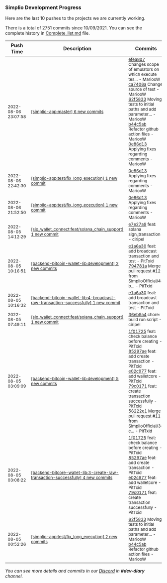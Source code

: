 
### Simplio Development Progress

Here are the last 10 pushes to the projects we are currently working.

There is a total of 2751 commits since 10/09/2021. You can see the complete history in
 [Complete_list.md](Complete_list.md) file.

| Push Time | Description | Commits |
| --- | --- | --- |
| <sub>2022-08-06 23:07:58</sub> | <sub>[[simplio-app:master] 6 new commits](https://github.com/SimplioOfficial/simplio-app/compare/9811bb12e017...001348aec299)</sub> | <sub>[efea8d7](https://github.com/SimplioOfficial/simplio-app/commit/efea8d7f9cb1953b668842815f30cfdf21238f7f) Changes scope of emulators on which execute tes... - MariooW<br>[ca7406a](https://github.com/SimplioOfficial/simplio-app/commit/ca7406a23c81d63a16b816125e95158ed94b7ce9) Change source of test - MariooW<br>[62f5833](https://github.com/SimplioOfficial/simplio-app/commit/62f58335c0b949571e87c1c6b8732fa78f41acef) Moving tests to initial paths and add parameter... - MariooW<br>[b44c5ab](https://github.com/SimplioOfficial/simplio-app/commit/b44c5ab8802379e448a66fd16f59551d982c6d42) Refactor github action files - MariooW<br>[0e86d13](https://github.com/SimplioOfficial/simplio-app/commit/0e86d13fadf51d1cd1c3e62b5908f6394a03f28a) Applying fixes regarding comments - MariooW</sub> |
| <sub>2022-08-06 22:42:30</sub> | <sub>[[simplio-app:test/fix\_long\_execution] 1 new commit](https://github.com/SimplioOfficial/simplio-app/commit/0e86d13fadf51d1cd1c3e62b5908f6394a03f28a)</sub> | <sub>[0e86d13](https://github.com/SimplioOfficial/simplio-app/commit/0e86d13fadf51d1cd1c3e62b5908f6394a03f28a) Applying fixes regarding comments - MariooW</sub> |
| <sub>2022-08-06 21:52:50</sub> | <sub>[[simplio-app:test/fix\_long\_ececution] 1 new commit](https://github.com/SimplioOfficial/simplio-app/commit/0e86d13fadf51d1cd1c3e62b5908f6394a03f28a)</sub> | <sub>[0e86d13](https://github.com/SimplioOfficial/simplio-app/commit/0e86d13fadf51d1cd1c3e62b5908f6394a03f28a) Applying fixes regarding comments - MariooW</sub> |
| <sub>2022-08-05 14:12:29</sub> | <sub>[[sio_wallet_connect:feat/solana\_chain\_support] 1 new commit](https://github.com/SimplioOfficial/sio_wallet_connect/commit/e7e27a9321a1f7cfb426ac3ee5695ce7c1e51d77)</sub> | <sub>[e7e27a9](https://github.com/SimplioOfficial/sio_wallet_connect/commit/e7e27a9321a1f7cfb426ac3ee5695ce7c1e51d77) feat: solana sign_transaction - ciripel</sub> |
| <sub>2022-08-05 10:16:51</sub> | <sub>[[backend-bitcoin-wallet-lib:development] 2 new commits](https://github.com/SimplioOfficial/backend-bitcoin-wallet-lib/compare/56222e12f747...794781ad331b)</sub> | <sub>[e1a6a30](https://github.com/SimplioOfficial/backend-bitcoin-wallet-lib/commit/e1a6a3013576546a530fc9b64ac3810fad2d09b1) feat: add broadcast transaction and test - PitTxid<br>[794781a](https://github.com/SimplioOfficial/backend-bitcoin-wallet-lib/commit/794781ad331b50fe574cfae72530a9bd04ea4b86) Merge pull request #12 from SimplioOfficial/4-b... - PitTxid</sub> |
| <sub>2022-08-05 10:16:32</sub> | <sub>[[backend-bitcoin-wallet-lib:4\-broadcast\-raw\-transaction\-successfully] 1 new commit](https://github.com/SimplioOfficial/backend-bitcoin-wallet-lib/commit/e1a6a3013576546a530fc9b64ac3810fad2d09b1)</sub> | <sub>[e1a6a30](https://github.com/SimplioOfficial/backend-bitcoin-wallet-lib/commit/e1a6a3013576546a530fc9b64ac3810fad2d09b1) feat: add broadcast transaction and test - PitTxid</sub> |
| <sub>2022-08-05 07:49:11</sub> | <sub>[[sio_wallet_connect:feat/solana\_chain\_support] 1 new commit](https://github.com/SimplioOfficial/sio_wallet_connect/commit/36eb9a4e97591e025828d304677cafed2adcc4ae)</sub> | <sub>[36eb9a4](https://github.com/SimplioOfficial/sio_wallet_connect/commit/36eb9a4e97591e025828d304677cafed2adcc4ae) chore: build run script - ciripel</sub> |
| <sub>2022-08-05 03:09:09</sub> | <sub>[[backend-bitcoin-wallet-lib:development] 5 new commits](https://github.com/SimplioOfficial/backend-bitcoin-wallet-lib/compare/aa9d7b8ff0de...56222e12f747)</sub> | <sub>[1f01725](https://github.com/SimplioOfficial/backend-bitcoin-wallet-lib/commit/1f017258126498149b5a659d529f9199dcaf6ddd) feat: check balance before creating - PitTxid<br>[85297ae](https://github.com/SimplioOfficial/backend-bitcoin-wallet-lib/commit/85297aeb44a53891a28cf88a5fcfb36cef7ffded) feat: add create transaction - PitTxid<br>[e02c977](https://github.com/SimplioOfficial/backend-bitcoin-wallet-lib/commit/e02c9774ad13b7a832b9c0af4f076e83e207bce6) feat: add walletcore - PitTxid<br>[79c0171](https://github.com/SimplioOfficial/backend-bitcoin-wallet-lib/commit/79c01710f0757200bf91baefc2554de03f941e6d) feat: create transaction successfully - PitTxid<br>[56222e1](https://github.com/SimplioOfficial/backend-bitcoin-wallet-lib/commit/56222e12f7474522acf032604baad93bebb02713) Merge pull request #11 from SimplioOfficial/3-c... - PitTxid</sub> |
| <sub>2022-08-05 03:08:22</sub> | <sub>[[backend-bitcore-wallet-lib:3\-create\-raw\-transaction\-successfully] 4 new commits](https://github.com/SimplioOfficial/backend-bitcore-wallet-lib/compare/aa9d7b8ff0de...79c01710f075)</sub> | <sub>[1f01725](https://github.com/SimplioOfficial/backend-bitcore-wallet-lib/commit/1f017258126498149b5a659d529f9199dcaf6ddd) feat: check balance before creating - PitTxid<br>[85297ae](https://github.com/SimplioOfficial/backend-bitcore-wallet-lib/commit/85297aeb44a53891a28cf88a5fcfb36cef7ffded) feat: add create transaction - PitTxid<br>[e02c977](https://github.com/SimplioOfficial/backend-bitcore-wallet-lib/commit/e02c9774ad13b7a832b9c0af4f076e83e207bce6) feat: add walletcore - PitTxid<br>[79c0171](https://github.com/SimplioOfficial/backend-bitcore-wallet-lib/commit/79c01710f0757200bf91baefc2554de03f941e6d) feat: create transaction successfully - PitTxid</sub> |
| <sub>2022-08-05 00:52:26</sub> | <sub>[[simplio-app:test/fix\_long\_execution] 2 new commits](https://github.com/SimplioOfficial/simplio-app/compare/ca7406a23c81...b44c5ab88023)</sub> | <sub>[62f5833](https://github.com/SimplioOfficial/simplio-app/commit/62f58335c0b949571e87c1c6b8732fa78f41acef) Moving tests to initial paths and add parameter... - MariooW<br>[b44c5ab](https://github.com/SimplioOfficial/simplio-app/commit/b44c5ab8802379e448a66fd16f59551d982c6d42) Refactor github action files - MariooW</sub> |

_You can see more details and commits in our [Discord](https://discord.gg/aKhjuwZmdP) in **#dev-diary** channel._
